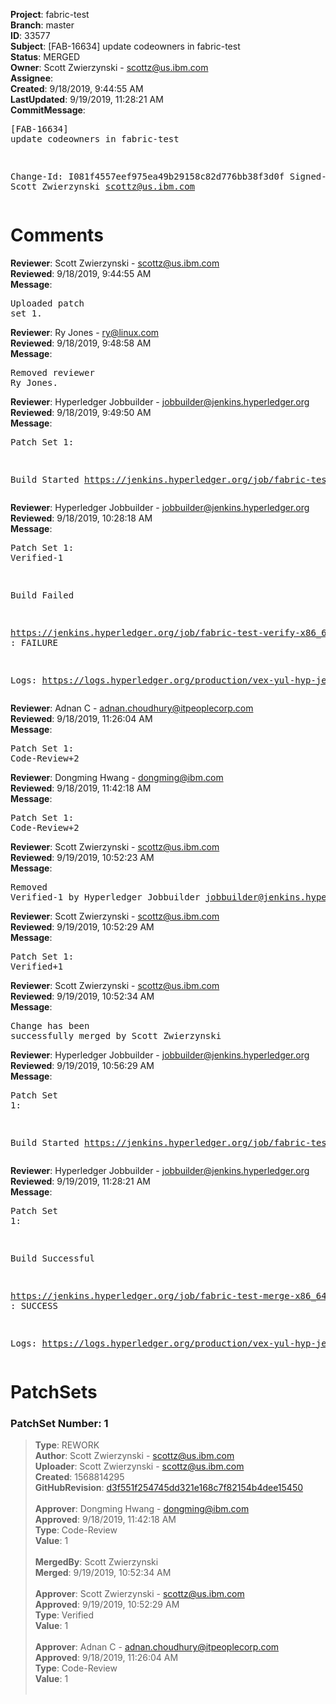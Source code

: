 <strong>Project</strong>: fabric-test<br><strong>Branch</strong>: master<br><strong>ID</strong>: 33577<br><strong>Subject</strong>: [FAB-16634] update codeowners in fabric-test<br><strong>Status</strong>: MERGED<br><strong>Owner</strong>: Scott Zwierzynski - scottz@us.ibm.com<br><strong>Assignee</strong>:<br><strong>Created</strong>: 9/18/2019, 9:44:55 AM<br><strong>LastUpdated</strong>: 9/19/2019, 11:28:21 AM<br><strong>CommitMessage</strong>:<br><pre>[FAB-16634] update codeowners in fabric-test

Change-Id: I081f4557eef975ea49b29158c82d776bb38f3d0f
Signed-off-by: Scott Zwierzynski <scottz@us.ibm.com>
</pre><h1>Comments</h1><strong>Reviewer</strong>: Scott Zwierzynski - scottz@us.ibm.com<br><strong>Reviewed</strong>: 9/18/2019, 9:44:55 AM<br><strong>Message</strong>: <pre>Uploaded patch set 1.</pre><strong>Reviewer</strong>: Ry Jones - ry@linux.com<br><strong>Reviewed</strong>: 9/18/2019, 9:48:58 AM<br><strong>Message</strong>: <pre>Removed reviewer Ry Jones.</pre><strong>Reviewer</strong>: Hyperledger Jobbuilder - jobbuilder@jenkins.hyperledger.org<br><strong>Reviewed</strong>: 9/18/2019, 9:49:50 AM<br><strong>Message</strong>: <pre>Patch Set 1:

Build Started https://jenkins.hyperledger.org/job/fabric-test-verify-x86_64/3617/</pre><strong>Reviewer</strong>: Hyperledger Jobbuilder - jobbuilder@jenkins.hyperledger.org<br><strong>Reviewed</strong>: 9/18/2019, 10:28:18 AM<br><strong>Message</strong>: <pre>Patch Set 1: Verified-1

Build Failed 

https://jenkins.hyperledger.org/job/fabric-test-verify-x86_64/3617/ : FAILURE

Logs: https://logs.hyperledger.org/production/vex-yul-hyp-jenkins-3/fabric-test-verify-x86_64/3617</pre><strong>Reviewer</strong>: Adnan C - adnan.choudhury@itpeoplecorp.com<br><strong>Reviewed</strong>: 9/18/2019, 11:26:04 AM<br><strong>Message</strong>: <pre>Patch Set 1: Code-Review+2</pre><strong>Reviewer</strong>: Dongming Hwang - dongming@ibm.com<br><strong>Reviewed</strong>: 9/18/2019, 11:42:18 AM<br><strong>Message</strong>: <pre>Patch Set 1: Code-Review+2</pre><strong>Reviewer</strong>: Scott Zwierzynski - scottz@us.ibm.com<br><strong>Reviewed</strong>: 9/19/2019, 10:52:23 AM<br><strong>Message</strong>: <pre>Removed Verified-1 by Hyperledger Jobbuilder <jobbuilder@jenkins.hyperledger.org>
</pre><strong>Reviewer</strong>: Scott Zwierzynski - scottz@us.ibm.com<br><strong>Reviewed</strong>: 9/19/2019, 10:52:29 AM<br><strong>Message</strong>: <pre>Patch Set 1: Verified+1</pre><strong>Reviewer</strong>: Scott Zwierzynski - scottz@us.ibm.com<br><strong>Reviewed</strong>: 9/19/2019, 10:52:34 AM<br><strong>Message</strong>: <pre>Change has been successfully merged by Scott Zwierzynski</pre><strong>Reviewer</strong>: Hyperledger Jobbuilder - jobbuilder@jenkins.hyperledger.org<br><strong>Reviewed</strong>: 9/19/2019, 10:56:29 AM<br><strong>Message</strong>: <pre>Patch Set 1:

Build Started https://jenkins.hyperledger.org/job/fabric-test-merge-x86_64/788/</pre><strong>Reviewer</strong>: Hyperledger Jobbuilder - jobbuilder@jenkins.hyperledger.org<br><strong>Reviewed</strong>: 9/19/2019, 11:28:21 AM<br><strong>Message</strong>: <pre>Patch Set 1:

Build Successful 

https://jenkins.hyperledger.org/job/fabric-test-merge-x86_64/788/ : SUCCESS

Logs: https://logs.hyperledger.org/production/vex-yul-hyp-jenkins-3/fabric-test-merge-x86_64/788</pre><h1>PatchSets</h1><h3>PatchSet Number: 1</h3><blockquote><strong>Type</strong>: REWORK<br><strong>Author</strong>: Scott Zwierzynski - scottz@us.ibm.com<br><strong>Uploader</strong>: Scott Zwierzynski - scottz@us.ibm.com<br><strong>Created</strong>: 1568814295<br><strong>GitHubRevision</strong>: [d3f551f254745dd321e168c7f82154b4dee15450](https://github.com/hyperledger/fabric-test/commit/d3f551f254745dd321e168c7f82154b4dee15450)<br><br><strong>Approver</strong>: Dongming Hwang - dongming@ibm.com<br><strong>Approved</strong>: 9/18/2019, 11:42:18 AM<br><strong>Type</strong>: Code-Review<br><strong>Value</strong>: 1<br><br><strong>MergedBy</strong>: Scott Zwierzynski<br><strong>Merged</strong>: 9/19/2019, 10:52:34 AM<br><br><strong>Approver</strong>: Scott Zwierzynski - scottz@us.ibm.com<br><strong>Approved</strong>: 9/19/2019, 10:52:29 AM<br><strong>Type</strong>: Verified<br><strong>Value</strong>: 1<br><br><strong>Approver</strong>: Adnan C - adnan.choudhury@itpeoplecorp.com<br><strong>Approved</strong>: 9/18/2019, 11:26:04 AM<br><strong>Type</strong>: Code-Review<br><strong>Value</strong>: 1<br><br></blockquote>